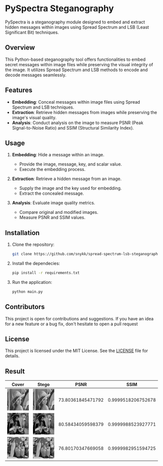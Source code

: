 # PySpectra Steganography

PySpectra is a steganography module designed to embed and extract hidden messages within images using Spread Spectrum and LSB (Least Significant Bit) techniques.

## Overview

This Python-based steganography tool offers functionalities to embed secret messages within image files while preserving the visual integrity of the image. It utilizes Spread Spectrum and LSB methods to encode and decode messages seamlessly.

## Features

- **Embedding**: Conceal messages within image files using Spread Spectrum and LSB techniques.
- **Extraction**: Retrieve hidden messages from images while preserving the image's visual quality.
- **Analysis**: Conduct analysis on the image to measure PSNR (Peak Signal-to-Noise Ratio) and SSIM (Structural Similarity Index).

## Usage

1. **Embedding**: Hide a message within an image.
   - Provide the image, message, key, and scalar value.
   - Execute the embedding process.

2. **Extraction**: Retrieve a hidden message from an image.
   - Supply the image and the key used for embedding.
   - Extract the concealed message.

3. **Analysis**: Evaluate image quality metrics.
   - Compare original and modified images.
   - Measure PSNR and SSIM values.

## Installation

1. Clone the repository:

   ```sh 
   git clone https://github.com/snykk/spread-spectrum-lsb-steganography.git
   ```
2. Install the dependecies:
    ```sh
    pip install -r requirements.txt
    ```
3. Run the application:
    ```sh
    python main.py
    ```

## Contributors
This project is open for contributions and suggestions. If you have an idea for a new feature or a bug fix, don't hesitate to open a pull request

## License
This project is licensed under the MIT License. See the [LICENSE](https://github.com/snykk/spread-spectrum-lsb-steganography/blob/master/LICENSE) file for details.

## Result

| Cover | Stego | PSNR | SSIM|
|---|---|---|---|
| ![lenna-cover](assets/lenna.bmp) | ![lenna-stego](outputs/stego2.bmp) | 73.80361845471792 | 0.9999518206752678|
| ![lenna-cover](assets/man.bmp) | ![lenna-stego](outputs/stego.bmp) | 80.58434059598379 | 0.9999988523927771 |
| ![lenna-cover](assets/pepper.bmp) | ![lenna-stego](outputs/stego3.bmp) | 76.80170347669058 | 0.9999982951594725 |
 